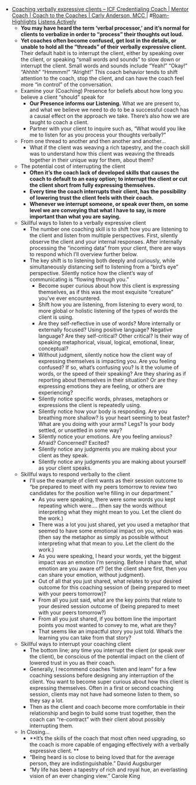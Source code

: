 - [Coaching verbally expressive clients – ICF Credentialing Coach | Mentor Coach | Coach to the Coaches | Carly Anderson, MCC |](https://carlyanderson.com/coaching-verbally-expressive-clients) #[Roam-Highlights](<Roam-Highlights.md>) [Listens Actively](<Listens Actively.md>)
    - **You may have heard the term ‘verbal processor,’ and it’s normal for clients to verbalize in order to “process” their thoughts out loud.**
    - **Yet coaches often become confused, get lost in the details, or unable to hold all the “threads” of their verbally expressive client.** Their default habit is to interrupt the client, either by speaking over the client, or speaking “small words and sounds” to slow down or interrupt the client. Small words and sounds include “Yeah!” “Okay!” “Ahhhh” “Hmmmm!” “Alright!” This coach behavior tends to shift attention to the coach, stop the client, and can have the coach feel more “in control” of the conversation.
    - Examine your (Coaching) Presence for beliefs about how long you believe a client “should” speak for
        - **Our Presence informs our Listening.** What we are present to, and what we believe we need to do to be a successful coach has a causal effect on the approach we take. There’s also how we are taught to coach a client.
        - Partner with your client to inquire such as, “What would you like me to listen for as you process your thoughts verbally?”
    - From one thread to another and then another and another…
        - What if the client was weaving a rich tapestry, and the coach skill was to understand how this client was weaving the threads together in their unique way for them, about them?
    - The potential cost of interrupting the client
        - **Often it’s the coach lack of developed skills that causes the coach to default to an easy option; to interrupt the client or cut the client short from fully expressing themselves.**
        - **Every time the coach interrupts their client, has the possibility of lowering trust the client feels with their coach.**
        - **Whenever we interrupt someone, or speak over them, on some level we are conveying that what I have to say, is more important than what you are saying.**
    - Skillful ways to listen to a verbally expressive client
        - The number one coaching skill is to shift how you are listening to the client and listen from multiple perspectives. First, silently observe the client and your internal responses. After internally processing the “incoming data” from your client, there are ways to respond which I’ll overview further below.
        - The key shift is to listening both deeply and curiously, while simultaneously distancing self to listening from a “bird’s eye” perspective. Silently notice how the client’s way of communicating is “flowing through you.”
            - Become super curious about how this client is expressing themselves, as if this was the most exquisite “creature” you’ve ever encountered.
            - Shift how you are listening, from listening to every word, to more global or holistic listening of the types of words the client is using.
            - Are they self-reflective in use of words? More internally or externally focused? Using positive language? Negative language? Are they self-critical? Other critical? Is their way of speaking metaphorical, visual, logical, emotional, linear, conceptual?
            - Without judgment, silently notice how the client way of expressing themselves is impacting you. Are you feeling confused? If so, what’s confusing you? Is it the volume of words, or the speed of their speaking? Are they sharing as if reporting about themselves in their situation? Or are they expressing emotions they are feeling, or others are experiencing?
            - Silently notice specific words, phrases, metaphors or expressions the client is repeatedly using.
            - Silently notice how your body is responding. Are you breathing more shallow? Is your heart seeming to beat faster? What are you doing with your arms? Legs? Is your body settled, or unsettled in some way?
            - Silently notice your emotions. Are you feeling anxious? Afraid? Concerned? Excited?
            - Silently notice any judgments you are making about your client as they speak.
            - Silently notice any judgments you are making about yourself as your client speaks.
    - Skillful ways to respond verbally to the client
        - I'll use the example of client wants as their session outcome to “be prepared to meet with my peers tomorrow to review two candidates for the position we’re filling in our department.”
            - As you were speaking, there were some words you kept repeating which were…. (then say the words without interpreting what they might mean to you. Let the client do the work.)
            - There was a lot you just shared, yet you used a metaphor that seemed to have some emotional impact on you, which was (then say the metaphor as simply as possible without interpreting what that mean to you. Let the client do the work.)
            - As you were speaking, I heard your words, yet the biggest impact was an emotion I’m sensing. Before I share that, what emotion are you aware of? (let the client share first, then you can share your emotion, without judgment).
            - Out of all that you just shared, what relates to your desired outcome for this coaching session of (being prepared to meet with your peers tomorrow)?
            - From all you just said, what are the key points that relate to your desired session outcome of (being prepared to meet with your peers tomorrow?)
            - From all you just shared, if you bottom line the important points you most wanted to convey to me, what are they?
            - That seems like an impactful story you just told. What’s the learning you can take from that story?
    - Skillful ways to interrupt your coaching client
        - The bottom line; any time you interrupt the client (or speak over the client), be conscious of the potential impact on the client of lowered trust in you as their coach.
        - Generally, I recommend coaches “listen and learn” for a few coaching sessions before designing any interruption of the client. You want to become super curious about how this client is expressing themselves. Often in a first or second coaching session, clients may not have had someone listen to them, so they say a lot.
        - Then as the client and coach become more comfortable in their relationship and begin to build some trust together, then the coach can “re-contract” with their client about possibly interrupting them.
    - In Closing…
        - **It’s the skills of the coach that most often need upgrading, so the coach is more capable of engaging effectively with a verbally expressive client. **
        - “Being heard is so close to being loved that for the average person, they are indistinguishable.” David Augsburger
        - “My life has been a tapestry of rich and royal hue, an everlasting vision of an ever changing view.” Carole King

